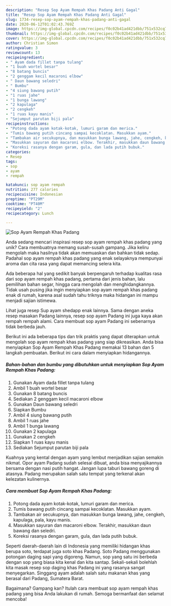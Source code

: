 ```yaml
---
description: "Resep Sop Ayam Rempah Khas Padang Anti Gagal"
title: "Resep Sop Ayam Rempah Khas Padang Anti Gagal"
slug: 1734-resep-sop-ayam-rempah-khas-padang-anti-gagal
date: 2020-06-12T01:02:43.769Z
image: https://img-global.cpcdn.com/recipes/f0c02b41ad421dbb/751x532cq70/sop-ayam-rempah-khas-padang-foto-resep-utama.jpg
thumbnail: https://img-global.cpcdn.com/recipes/f0c02b41ad421dbb/751x532cq70/sop-ayam-rempah-khas-padang-foto-resep-utama.jpg
cover: https://img-global.cpcdn.com/recipes/f0c02b41ad421dbb/751x532cq70/sop-ayam-rempah-khas-padang-foto-resep-utama.jpg
author: Christian Simon
ratingvalue: 3
reviewcount: 13
recipeingredient:
- " Ayam dada fillet tanpa tulang"
- "1 buah wortel besar"
- "8 batang buncis"
- "2 genggam kecil macaroni elbow"
- " Daun bawang seledri"
- " Bumbu"
- "4 siung bawang putih"
- "1 ruas jahe"
- "1 bunga lawang"
- "2 kapulaga"
- "2 cengkeh"
- "1 ruas kayu manis"
- "Sejumput parutan biji pala"
recipeinstructions:
- "Potong dada ayam kotak-kotak, lumuri garam dan merica."
- "Tumis bawang putih cincang sampai kecoklatan. Masukkan ayam."
- "Tambakan air secukupnya, dan masukkan bunga lawang, jahe, cengkeh, kapulaga, pala, kayu manis."
- "Masukkan sayuran dan macaroni elbow. Terakhir, masukkan daun bawang dan seledri."
- "Koreksi rasanya dengan garam, gula, dan lada putih bubuk."
categories:
- Resep
tags:
- sop
- ayam
- rempah

katakunci: sop ayam rempah 
nutrition: 277 calories
recipecuisine: Indonesian
preptime: "PT29M"
cooktime: "PT40M"
recipeyield: "2"
recipecategory: Lunch

---
```



![Sop Ayam Rempah Khas Padang](https://img-global.cpcdn.com/recipes/f0c02b41ad421dbb/751x532cq70/sop-ayam-rempah-khas-padang-foto-resep-utama.jpg)

Anda sedang mencari inspirasi resep sop ayam rempah khas padang yang unik? Cara membuatnya memang susah-susah gampang. Jika keliru mengolah maka hasilnya tidak akan memuaskan dan bahkan tidak sedap. Padahal sop ayam rempah khas padang yang enak selayaknya mempunyai aroma dan cita rasa yang dapat memancing selera kita.

Ada beberapa hal yang sedikit banyak berpengaruh terhadap kualitas rasa dari sop ayam rempah khas padang, pertama dari jenis bahan, lalu pemilihan bahan segar, hingga cara mengolah dan menghidangkannya. Tidak usah pusing jika ingin menyiapkan sop ayam rempah khas padang enak di rumah, karena asal sudah tahu triknya maka hidangan ini mampu menjadi sajian istimewa.

Lihat juga resep Sup ayam shedapp enak lainnya. Sama dengan aneka resep masakan Padang lainnya, resep sop ayam Padang ini juga kaya akan rempah rempah alami. Cara membuat sop ayam Padang ini sebenarnya tidak berbeda jauh.


Berikut ini ada beberapa tips dan trik praktis yang dapat diterapkan untuk mengolah sop ayam rempah khas padang yang siap dikreasikan. Anda bisa menyiapkan Sop Ayam Rempah Khas Padang memakai 13 bahan dan 5 langkah pembuatan. Berikut ini cara dalam menyiapkan hidangannya.

<!--inarticleads1-->

##### Bahan-bahan dan bumbu yang dibutuhkan untuk menyiapkan Sop Ayam Rempah Khas Padang:

1. Gunakan  Ayam dada fillet tanpa tulang
1. Ambil 1 buah wortel besar
1. Gunakan 8 batang buncis
1. Sediakan 2 genggam kecil macaroni elbow
1. Gunakan  Daun bawang seledri
1. Siapkan  Bumbu
1. Ambil 4 siung bawang putih
1. Ambil 1 ruas jahe
1. Ambil 1 bunga lawang
1. Gunakan 2 kapulaga
1. Gunakan 2 cengkeh
1. Siapkan 1 ruas kayu manis
1. Sediakan Sejumput parutan biji pala


Kuahnya yang kental dengan ayam yang lembut menjadikan sajian semakin nikmat. Opor ayam Padang sudah selesai dibuat, anda bisa menyajikannya bersama dengan nasi putih hangat. Jangan lupa taburi bawang goreng di atasnya. Padang merupakan salah satu tempat yang terkenal akan kelezatan kulinernya. 

<!--inarticleads2-->

##### Cara membuat Sop Ayam Rempah Khas Padang:

1. Potong dada ayam kotak-kotak, lumuri garam dan merica.
1. Tumis bawang putih cincang sampai kecoklatan. Masukkan ayam.
1. Tambakan air secukupnya, dan masukkan bunga lawang, jahe, cengkeh, kapulaga, pala, kayu manis.
1. Masukkan sayuran dan macaroni elbow. Terakhir, masukkan daun bawang dan seledri.
1. Koreksi rasanya dengan garam, gula, dan lada putih bubuk.


Seperti daerah-daerah lain di Indonesia yang memiliki hidangan khas berupa soto, terdapat juga soto khas Padang. Soto Padang menggunakan potongan daging sapi yang digoreng. Namun, sop yang satu ini berbeda dengan sop yang biasa kita kenal dan kita santap. Sekali-sekali bolehlah kita masak resep sop daging khas Padang ini yang rasanya sangat menyegarkan. Singgang ayam adalah salah satu makanan khas yang berasal dari Padang, Sumatera Barat. 

Bagaimana? Gampang kan? Itulah cara membuat sop ayam rempah khas padang yang bisa Anda lakukan di rumah. Semoga bermanfaat dan selamat mencoba!
